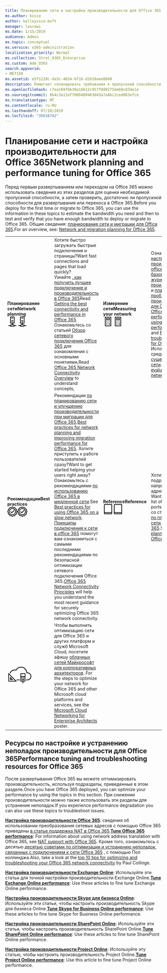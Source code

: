 ```yaml
---
title: Планирование сети и настройка производительности для Office 365
ms.author: kvice
author: kelleyvice-msft
manager: laurawi
ms.date: 1/15/2019
audience: Admin
ms.topic: conceptual
ms.service: o365-administration
localization_priority: Normal
ms.collection: Strat_O365_Enterprise
ms.custom: Adm_O365
search.appverid:
- MET150
ms.assetid: e5f1228c-da3c-4654-bf16-d163daee8848
description: Помогает спланировать требования к пропускной способности сети для Microsoft Office 365. Когда вы развернетесь, вернитесь сюда, чтобы выполнить тонкую настройку и устранение проблем с производительностью Office 365.
ms.openlocfilehash: c7ea169fbb39a16612c957f0d0275de60c83de1e
ms.sourcegitcommit: 6b4c3a11ef7000480463d43a7a4bc2ced063efce
ms.translationtype: MT
ms.contentlocale: ru-RU
ms.lasthandoff: 07/10/2019
ms.locfileid: "35616742"
---
```

# <a name="network-planning-and-performance-tuning-for-office-365"></a><span data-ttu-id="fc0b8-104">Планирование сети и настройка производительности для Office 365</span><span class="sxs-lookup"><span data-stu-id="fc0b8-104">Network planning and performance tuning for Office 365</span></span>
<span data-ttu-id="fc0b8-105">Перед первым развертыванием или переходом на Office 365 можно использовать сведения из этих разделов для оценки необходимой пропускной способности, а затем проверить, достаточно ли пропускной способности для развертывания или переноса в Office 365.</span><span class="sxs-lookup"><span data-stu-id="fc0b8-105">Before you deploy for the first time or migrate to Office 365, you can use the information in these topics to estimate the bandwidth you need and then to test and verify that you have enough bandwidth to deploy or migrate to Office 365.</span></span> <span data-ttu-id="fc0b8-106">Общие сведения: [планирование сети и миграции для Office 365](network-and-migration-planning.md).</span><span class="sxs-lookup"><span data-stu-id="fc0b8-106">For an overview, see: [Network and migration planning for Office 365](network-and-migration-planning.md).</span></span>
  
|||||
|:-----|:-----|:-----|:-----|
|<span data-ttu-id="fc0b8-107">**Планирование сети**</span><span class="sxs-lookup"><span data-stu-id="fc0b8-107">**Network planning**</span></span> <br/> <span data-ttu-id="fc0b8-108">![Сеть](media/5e9dcd06-601b-4b28-88dc-f524e7548794.png)</span><span class="sxs-lookup"><span data-stu-id="fc0b8-108">![Network](media/5e9dcd06-601b-4b28-88dc-f524e7548794.png)</span></span>           <br/> |<span data-ttu-id="fc0b8-109">Хотите быстро загружать быстрые подключения и страницы?</span><span class="sxs-lookup"><span data-stu-id="fc0b8-109">Want fast connections and pages that load quickly?</span></span>  <br/> <span data-ttu-id="fc0b8-110">Узнайте [, как получить лучшее подключение и производительность в Office 365](https://aka.ms/o365perfprinciples)</span><span class="sxs-lookup"><span data-stu-id="fc0b8-110">Read [Getting the best connectivity and performance in Office 365](https://aka.ms/o365perfprinciples)</span></span> <br/> <span data-ttu-id="fc0b8-111">Ознакомьтесь со статьей [Обзор сетевого подключения Office 365](https://docs.microsoft.com/en-us/office365/enterprise/office-365-networking-overview) для ознакомления с основными понятиями,</span><span class="sxs-lookup"><span data-stu-id="fc0b8-111">Read [Office 365 Network Connectivity Overview](https://docs.microsoft.com/en-us/office365/enterprise/office-365-networking-overview) to understand concepts,</span></span>  <br/> |<span data-ttu-id="fc0b8-112">**Измерение сети**</span><span class="sxs-lookup"><span data-stu-id="fc0b8-112">**Measuring your network**</span></span> <br/> <span data-ttu-id="fc0b8-113">![Отображаем](media/d690a132-4884-40eb-a918-526bb3dff3cc.png)</span><span class="sxs-lookup"><span data-stu-id="fc0b8-113">![Calculator](media/d690a132-4884-40eb-a918-526bb3dff3cc.png)</span></span>           <br/> |<span data-ttu-id="fc0b8-114">Ознакомьтесь [с настройками производительности office 365 с помощью базовых планов и журнала производительности](performance-tuning-using-baselines-and-history.md) и [плана устранения проблем с производительностью для Office 365](performance-troubleshooting-plan.md).</span><span class="sxs-lookup"><span data-stu-id="fc0b8-114">Read [Office 365 performance tuning using baselines and performance history](performance-tuning-using-baselines-and-history.md) and [Performance troubleshooting plan for Office 365](performance-troubleshooting-plan.md).</span></span>  <br/> <span data-ttu-id="fc0b8-115">Используйте эти средства для [оценки существующей сети](network-and-migration-planning.md#calculators).</span><span class="sxs-lookup"><span data-stu-id="fc0b8-115">Use these tools to [evaluate your existing network](network-and-migration-planning.md#calculators).</span></span>  <br/> |
|<span data-ttu-id="fc0b8-116">**Рекомендации**</span><span class="sxs-lookup"><span data-stu-id="fc0b8-116">**Best practices**</span></span> <br/> <span data-ttu-id="fc0b8-117">![Рекомендации](media/2a659a5c-1007-47d3-a6c6-a19e018ab29b.png)</span><span class="sxs-lookup"><span data-stu-id="fc0b8-117">![Best practices](media/2a659a5c-1007-47d3-a6c6-a19e018ab29b.png)</span></span>           <br/> |<span data-ttu-id="fc0b8-118">Рекомендации [по планированию сети и улучшению производительности при миграции для Office 365](network-and-migration-planning.md#BestPractices).</span><span class="sxs-lookup"><span data-stu-id="fc0b8-118">[Best practices for network planning and improving migration performance for Office 365](network-and-migration-planning.md#BestPractices).</span></span> <span data-ttu-id="fc0b8-119">Хотите приступить к работе пользователей сразу?</span><span class="sxs-lookup"><span data-stu-id="fc0b8-119">Want to get started helping your users right away?</span></span> <span data-ttu-id="fc0b8-120">Ознакомьтесь с рекомендациями [по использованию Office 365 в медленной сети](https://support.office.com/article/fd16c8d2-4799-4c39-8fd7-045f06640166).</span><span class="sxs-lookup"><span data-stu-id="fc0b8-120">See [Best practices for using Office 365 on a slow network](https://support.office.com/article/fd16c8d2-4799-4c39-8fd7-045f06640166).</span></span>  <br/> <span data-ttu-id="fc0b8-121">[Принципы подключения к сети в office 365](https://aka.ms/o365networkingprinciples) помогут вам ознакомиться с самыми последними рекомендациями по безопасной оптимизации сетевого подключения Office 365.</span><span class="sxs-lookup"><span data-stu-id="fc0b8-121">[Office 365 Network Connectivity Principles](https://aka.ms/o365networkingprinciples) will help you understand the most recent guidance for securely optimizing Office 365 network connectivity.</span></span>  <br/> |<span data-ttu-id="fc0b8-122">**Reference**</span><span class="sxs-lookup"><span data-stu-id="fc0b8-122">**Reference**</span></span> <br/> <span data-ttu-id="fc0b8-123">![Книга или журнал](media/56dff3c1-f605-48d8-811f-7d13ce639ecd.png)</span><span class="sxs-lookup"><span data-stu-id="fc0b8-123">![Book or Journal](media/56dff3c1-f605-48d8-811f-7d13ce639ecd.png)</span></span>           <br/> |<span data-ttu-id="fc0b8-124">Хотите получить подробные сведения, например список IP-адресов и портов?</span><span class="sxs-lookup"><span data-stu-id="fc0b8-124">Want the details, like a list of IP addresses and ports?</span></span> <span data-ttu-id="fc0b8-125">Ознакомьтесь со статьей [Справка по планированию сети для Office 365](network-and-migration-planning.md#NetReference).</span><span class="sxs-lookup"><span data-stu-id="fc0b8-125">See the [Network planning reference for Office 365](network-and-migration-planning.md#NetReference).</span></span>  <br/> |
|![Плакат о облачных сетях Майкрософт для корпоративных архитекторов](media/3094be9f-2407-4fa5-896d-aa66ef7b9bb9.png)           <br/> |<span data-ttu-id="fc0b8-127">Чтобы выполнить оптимизацию сети для Office 365 и других платформ и служб Microsoft Cloud, посетите афишу [облачных сетей Майкрософт для корпоративных архитекторов](https://aka.ms/cloudarchnetworking) .</span><span class="sxs-lookup"><span data-stu-id="fc0b8-127">For the steps to optimize your network for Office 365 and other Microsoft cloud platforms and services, see the [Microsoft Cloud Networking for Enterprise Architects](https://aka.ms/cloudarchnetworking) poster.</span></span>  <br/> |
   
## <a name="performance-tuning-and-troubleshooting-resources-for-office-365"></a><span data-ttu-id="fc0b8-128">Ресурсы по настройке и устранению неполадок производительности для Office 365</span><span class="sxs-lookup"><span data-stu-id="fc0b8-128">Performance tuning and troubleshooting resources for Office 365</span></span>
<span data-ttu-id="fc0b8-129"><a name="apptuning"> </a></span><span class="sxs-lookup"><span data-stu-id="fc0b8-129"></span></span>

<span data-ttu-id="fc0b8-130">После развертывания Office 365 вы можете оптимизировать производительность, используя подразделы, приведенные в этом разделе.</span><span class="sxs-lookup"><span data-stu-id="fc0b8-130">Once you have Office 365 deployed, you can optimize your performance by using the topics in this section.</span></span> <span data-ttu-id="fc0b8-131">При снижении производительности можно также использовать эти разделы для устранения неполадок.</span><span class="sxs-lookup"><span data-stu-id="fc0b8-131">If you experience performance degradation you can also use these topics to troubleshoot issues.</span></span>
  
 <span data-ttu-id="fc0b8-132">**[Настройка производительности Office 365](tune-office-365-performance.md)**: сведения об использовании преобразования сетевых адресов с помощью Office 365 приведены [в статье поддержка NAT в Office 365](nat-support-with-office-365.md).</span><span class="sxs-lookup"><span data-stu-id="fc0b8-132">**[Tune Office 365 performance](tune-office-365-performance.md)**: For information about using network address translation with Office 365, see [NAT support with Office 365](nat-support-with-office-365.md).</span></span> <span data-ttu-id="fc0b8-133">Кроме того, ознакомьтесь с десятью [десятью советами по оптимизации и устранению неполадок, связанных с подключением к сети Office 365](https://blogs.technet.com/b/onthewire/archive/2014/06/18/top-10-tips-for-optimising-amp-troubleshooting-your-office-365-network-connectivity.aspx) , с помощью Пол коллинджа.</span><span class="sxs-lookup"><span data-stu-id="fc0b8-133">Also, take a look at the [top 10 tips for optimizing and troubleshooting your Office 365 network connectivity](https://blogs.technet.com/b/onthewire/archive/2014/06/18/top-10-tips-for-optimising-amp-troubleshooting-your-office-365-network-connectivity.aspx) by Paul Collinge.</span></span> 
  
 <span data-ttu-id="fc0b8-134">**[Настройка производительности Exchange Online](tune-exchange-online-performance.md)**: Используйте эти статьи для точной настройки производительности Exchange Online.</span><span class="sxs-lookup"><span data-stu-id="fc0b8-134">**[Tune Exchange Online performance](tune-exchange-online-performance.md)**: Use these articles to fine tune Exchange Online performance.</span></span> 
  
 <span data-ttu-id="fc0b8-135">**[Настройка производительности Skype для бизнеса Online](tune-skype-for-business-online-performance.md)**: Используйте эти статьи, чтобы настроить производительность Skype для бизнеса Online.</span><span class="sxs-lookup"><span data-stu-id="fc0b8-135">**[Tune Skype for Business Online performance](tune-skype-for-business-online-performance.md)**: Use these articles to fine tune Skype for Business Online performance.</span></span> 
  
 <span data-ttu-id="fc0b8-136">**[Настройка производительности SharePoint Online](tune-sharepoint-online-performance.md)**: Используйте эти статьи, чтобы настроить производительность SharePoint Online.</span><span class="sxs-lookup"><span data-stu-id="fc0b8-136">**[Tune SharePoint Online performance](tune-sharepoint-online-performance.md)**: Use these articles to fine tune SharePoint Online performance.</span></span> 
  
 <span data-ttu-id="fc0b8-137">**[Настройка производительности Project Online](https://support.office.com/article/12ba0ebd-c616-42e5-b9b6-cad570e8409c)**: Используйте эту статью, чтобы настроить производительность Project Online.</span><span class="sxs-lookup"><span data-stu-id="fc0b8-137">**[Tune Project Online performance](https://support.office.com/article/12ba0ebd-c616-42e5-b9b6-cad570e8409c)**: Use this article to fine tune Project Online performance.</span></span> 
  

